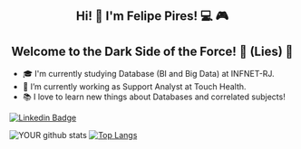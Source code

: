 # <h2 align="center"> Hi! 👋 I'm Felipe Pires! :computer: :video_game:</h2>  <h2 align="center"> Welcome to the Dark Side of the Force! :eyes: (Lies) :angel:  </h2>

- 🎓 I'm currently studying Database (BI and Big Data) at INFNET-RJ.
- 🚀 I’m currently working as Support Analyst at Touch Health.
- 📚 I love to learn new things about Databases and correlated subjects!   

[![Linkedin Badge](https://img.shields.io/badge/LinkedIn-0077B5?style=for-the-badge&logo=linkedin&logoColor=white&link=https://www.linkedin.com/in/felipe-pires-85238828/)](https://www.linkedin.com/in/felipe-pires-85238828/)

![YOUR github stats](https://github-readme-stats.vercel.app/api?username=FelipeOPires&layoutcompact&theme=tokyonight)
[![Top Langs](https://github-readme-stats.vercel.app/api/top-langs/?username=FelipeOPires&layout=compact&theme=tokyonight)](https://github.com/FelipeOPires/github-readme-stats) 

#



